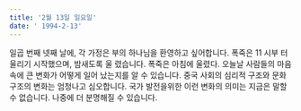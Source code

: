 ```yaml
---
title: '2월 13일 일요일'
date: ' 1994-2-13'
---
```

일곱 번째 넷째 날에, 각 가정은 부의 하나님을 환영하고 싶어합니다. 폭죽은 11 시부 터 울리기 시작했으며, 밤새도록 울 렸습니다. 폭죽은 아침에 울렸다. 오늘날 사람들의 마음 속에 큰 변화가 어떻게 일어 났는지를 알 수 있습니다. 중국 사회의 심리적 구조와 문화 구조의 변화는 엄청나고 심오합니다. 국가 발전을위한 이런 변화의 의미는 지금은 말할 수 없습니다. 나중에 더 분명해질 수 있습니다.